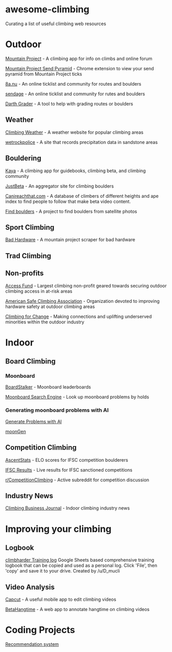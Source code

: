 # awesome-climbing

Curating a list of useful climbing web resources

# Outdoor 

[Mountain Project](https://www.mountainproject.com/) - A climbing app for info on climbs and online forum

[Mountain Project Send Pyramid](https://chromewebstore.google.com/detail/mountain-project-send-pyr/fdnfbapicfkfkplchkelkecchbcniaie) - Chrome extension to view your send pyramid from Mountain Project ticks

[8a.nu](https://www.8a.nu/) - An online ticklist and community for routes and boulders

[sendage](https://sendage.com/) - An online ticklist and community for rutes and boulders

[Darth Grader](https://darth-grader.net/) - A tool to help with grading routes or boulders


## Weather
[Climbing Weather](https://www.climbingweather.com/) - A weather website for popular climbing areas

[wetrockpolice](https://wetrockpolice.com/redrock) - A site that records precipitation data in sandstone areas



## Bouldering

[Kaya](https://kayaclimb.com/) - A climbing app for guidebooks, climbing beta, and climbing community

[JustBeta](https://www.justbeta.net/) - An aggregator site for climbing boulders

[Canireachthat.com](https://canireachthat.com) - A database of climbers of different heights and ape index to find people to follow that make beta video content.

[Find boulders](https://github.com/pszemraj/BoulderAreaDetector) - A project to find boulders from satellite photos

## Sport Climbing

[Bad Hardware](https://github.com/hanswebster/mountain_project_bad_hardware) - A mountain project scraper for bad hardware

## Trad Climbing

## Non-profits

[Access Fund](https://www.accessfund.org/) - Largest climbing non-profit geared towards securing outdoor climbing access in at-risk areas

[American Safe Climbing Association](https://safeclimbing.org/) - Organization devoted to improving hardware safety at outdoor climbing areas

[Climbing for Change](https://www.climbing4change.org/) - Making connections and uplifting underserved minorities within the outdoor industry 

# Indoor

## Board Climbing

### Moonboard

[BoardStalker](https://boardstalker.com/) - Moonboard leaderboards

[Moonboard Search Engine](http://mb.timparkin.net/) - Look up moonboard problems by holds

### Generating moonboard problems with AI
[Generate Problems with AI](https://github.com/andrew-houghton/moon-board-climbing)

[moonGen](https://github.com/gestalt-howard/moonGen)

## Competition Climbing

[AscentStats](https://ascentstats.com/competition-climbing/) - ELO scores for IFSC competition boulderers

[IFSC Results](https://ifsc.results.info/) - Live results for IFSC sanctioned competitions

[r/CompetitionClimbing](https://www.reddit.com/r/CompetitionClimbing/) - Active subreddit for competition discussion

## Industry News

[Climbing Business Journal](https://www.climbingbusinessjournal.com/) - Indoor climbing industry news

# Improving your climbing

## Logbook

[climbharder Training log](https://docs.google.com/spreadsheets/d/18hoZb5ZopO8P18SxIiz6seronM6kCGDoqss0trYo6Ms/edit#gid=1881188582) Google Sheets based comprehensive training logbook that can be copied and used as a personal log. Click 'File', then 'copy' and save it to your drive. Created by /u/D_mucli

## Video Analysis

[Capcut](https://www.capcut.com/) - A useful mobile app to edit climbing videos

[BetaHangtime](https://betahangtime.askadam.me) - A web app to annotate hangtime on climbing videos

# Coding Projects

[Recommendation system](https://github.com/Colley-K/rock_climbing_recommendation_system)



